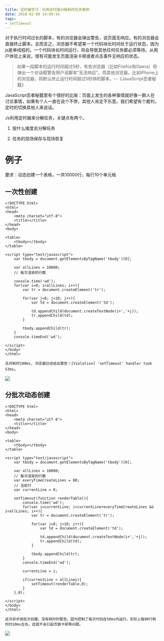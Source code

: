 ```yaml
---
title: 定时器学习：利用定时器分解耗时任务案例
date: 2018-02-08 14:09:54
tags:
- setTimeout
---
```


对于执行时间过长的脚本，有的浏览器会弹出警告，说页面无响应。有的浏览器会直接终止脚本。总而言之，浏览器不希望某一个代码块长时间处于运行状态，因为js是单线程的。一个代码块长时间运行，将会导致其他任何任务都必须等待。从用户体验上来说，很有可能发生页面渲染卡顿或者点击事件无响应的状态。

> 如果一段脚本的运行时间超过5秒，有些浏览器（比如Firefox和Opera）将弹出一个对话框警告用户该脚本“无法响应”。而其他浏览器，比如iPhone上的浏览器，将默认终止运行时间超过5秒钟的脚本。--《JavaScript忍者秘籍》

JavaScript忍者秘籍里有个很好的比喻：页面上发生的各种事情就好像一群人在讨论事情，如果有个人一直在说个不停，其他人肯定不乐意。我们希望有个裁判，定时的切换其他人来说话。

Js利用定时器来分解任务，关键点有两个。

1. 按什么维度去分解任务

2. 任务的现场保存与现场恢复

# 例子
要求：动态创建一个表格，一共10000行，每行10个单元格

## 一次性创建
```
<!DOCTYPE html>
<html>
<head>
	<meta charset="utf-8">
	<title></title>
</head>
<body>

<table>
	<tbody></tbody>
</table>

<script type="text/javascript">
	var tbody = document.getElementsByTagName('tbody')[0];

	var allLines = 10000;
	// 每次渲染的行数

	console.time('wd');
	for(var i=0; i<allLines; i++){
		var tr = document.createElement('tr');

		for(var j=0; j<10; j++){
			var td = document.createElement('td');

			td.appendChild(document.createTextNode(i+','+j));
			tr.appendChild(td);
		}

		tbody.appendChild(tr);
	}
	console.timeEnd('wd');

</script>
</body>
</html>
```
`总共耗时180ms, 浏览器已经给出警告！[Violation] 'setTimeout' handler took 53ms`。

![](http://p3alsaatj.bkt.clouddn.com/20180208141029_DSFYi3_Screenshot.jpeg)


## 分批次动态创建
```
<!DOCTYPE html>
<html>
<head>
	<meta charset="utf-8">
	<title></title>
</head>
<body>

<table>
	<tbody></tbody>
</table>

<script type="text/javascript">
	var tbody = document.getElementsByTagName('tbody')[0];

	var allLines = 10000;
	// 每次渲染的行数
	var everyTimeCreateLines = 80;
	// 当前行
	var currentLine = 0;

	setTimeout(function renderTable(){
		console.time('wd');
		for(var i=currentLine; i<currentLine+everyTimeCreateLines && i<allLines; i++){
			var tr = document.createElement('tr');

			for(var j=0; j<10; j++){
				var td = document.createElement('td');

				td.appendChild(document.createTextNode(i+','+j));
				tr.appendChild(td);
			}

			tbody.appendChild(tr);
		}
		console.timeEnd('wd');

		currentLine = i;

		if(currentLine < allLines){
			setTimeout(renderTable,0);
		}
	},0);

</script>
</body>
</html>
```
`这次异步按批次创建，没有耗时的警告。因为控制了每次代码在50ms内运行。实际上每80行耗时约10ms左右。这就不会引起页面卡顿等问题。`

![](http://p3alsaatj.bkt.clouddn.com/20180208141052_DlS2x4_Screenshot.jpeg)


  [1]: /img/bVLoTq
  [2]: /img/bVLoUo